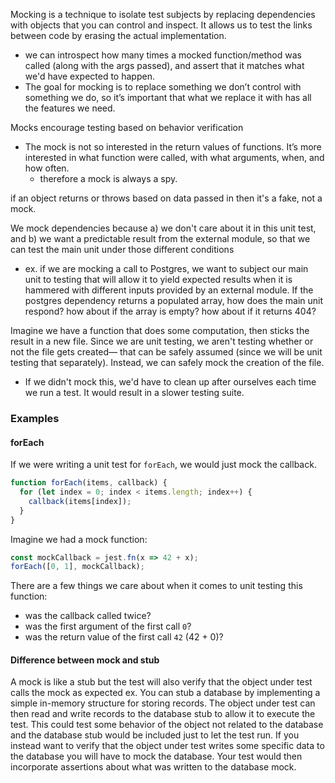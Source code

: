 
Mocking is a technique to isolate test subjects by replacing dependencies with objects that you can control and inspect. It allows us to test the links between code by erasing the actual implementation.
- we can introspect how many times a mocked function/method was called (along with the args passed), and assert that it matches what we'd have expected to happen.
- The goal for mocking is to replace something we don’t control with something we do, so it’s important that what we replace it with has all the features we need.

Mocks encourage testing based on behavior verification
- The mock is not so interested in the return values of functions. It’s more interested in what function were called, with what arguments, when, and how often.
  - therefore a mock is always a spy.

if an object returns or throws based on data passed in then it's a fake, not a mock.

We mock dependencies because a) we don't care about it in this unit test, and b) we want a predictable result from the external module, so that we can test the main unit under those different conditions
- ex. if we are mocking a call to Postgres, we want to subject our main unit to testing that will allow it to yield expected results when it is hammered with different inputs provided by an external module. If the postgres dependency returns a populated array, how does the main unit respond? how about if the array is empty? how about if it returns 404?

Imagine we have a function that does some computation, then sticks the result in a new file. Since we are unit testing, we aren't testing whether or not the file gets created— that can be safely assumed (since we will be unit testing that separately). Instead, we can safely mock the creation of the file.
- If we didn't mock this, we'd have to clean up after ourselves each time we run a test. It would result in a slower testing suite.

### Examples
#### forEach
If we were writing a unit test for `forEach`, we would just mock the callback.
```js
function forEach(items, callback) {
  for (let index = 0; index < items.length; index++) {
    callback(items[index]);
  }
}
```

Imagine we had a mock function:
```js
const mockCallback = jest.fn(x => 42 + x);
forEach([0, 1], mockCallback);
```

There are a few things we care about when it comes to unit testing this function:
- was the callback called twice?
- was the first argument of the first call `0`?
- was the return value of the first call `42` (42 + 0)?

#### Difference between mock and stub
A mock is like a stub but the test will also verify that the object under test calls the mock as expected
ex. You can stub a database by implementing a simple in-memory structure for storing records. The object under test can then read and write records to the database stub to allow it to execute the test. This could test some behavior of the object not related to the database and the database stub would be included just to let the test run. If you instead want to verify that the object under test writes some specific data to the database you will have to mock the database. Your test would then incorporate assertions about what was written to the database mock.
